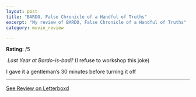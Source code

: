 ```yaml
---
layout: post
title: "BARDO, False Chronicle of a Handful of Truths"
excerpt: "My review of BARDO, False Chronicle of a Handful of Truths"
category: movie_review

---
```


**Rating:** /5

<i> Last Year at Bardo-is-bad? </i>(I refuse to workshop this joke)

I gave it a gentleman’s 30 minutes before turning it off

<hr>

[See Review on Letterboxd](https://boxd.it/3OTIfj)
